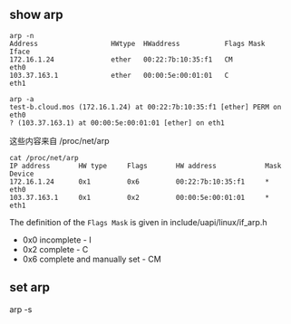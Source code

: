 ## show arp
```shell
arp -n
Address                  HWtype  HWaddress           Flags Mask            Iface
172.16.1.24              ether   00:22:7b:10:35:f1   CM                    eth0
103.37.163.1             ether   00:00:5e:00:01:01   C                     eth1
```
```shell
arp -a
test-b.cloud.mos (172.16.1.24) at 00:22:7b:10:35:f1 [ether] PERM on eth0
? (103.37.163.1) at 00:00:5e:00:01:01 [ether] on eth1
```
这些内容来自 /proc/net/arp
```shell
cat /proc/net/arp
IP address       HW type     Flags       HW address            Mask     Device
172.16.1.24      0x1         0x6         00:22:7b:10:35:f1     *        eth0
103.37.163.1     0x1         0x2         00:00:5e:00:01:01     *        eth1
```

The definition of the `Flags Mask` is given in include/uapi/linux/if_arp.h
* 0x0 incomplete - I
* 0x2 complete - C
* 0x6 complete and manually set - CM

## set arp

arp -s <ip> <mac>
